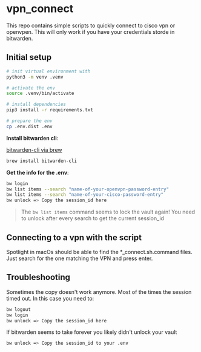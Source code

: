 # vpn_connect

This repo contains simple scripts to quickly connect to cisco vpn or openvpen.
This will only work if you have your credentials storde in bitwarden.

## Initial setup

```bash
# init virtual environment with
python3 -m venv .venv 

# activate the env
source .venv/bin/activate

# install dependencies
pip3 install -r requirements.txt

# prepare the env
cp .env.dist .env
```

**Install bitwarden cli**:

[bitwarden-cli via brew](https://formulae.brew.sh/formula/bitwarden-cli)

```bash
brew install bitwarden-cli
```

**Get the info for the .env**:

```bash
bw login
bw list items --search "name-of-your-openvpn-password-entry"
bw list items --search "name-of-your-cisco-password-entry"
bw unlock => Copy the session_id here
```

> The `bw list items` command seems to lock the vault again!
> You need to unlock after every search to get the current session_id

## Connecting to a vpn with the script

Spotlight in macOs should be able to find the *_connect.sh.command files.
Just search for the one matching the VPN and press enter.

## Troubleshooting

Sometimes the copy doesn't work anymore. Most of the times the session timed out.
In this case you need to:

```bash
bw logout
bw login
bw unlock => Copy the session_id here
```

If bitwarden seems to take forever you likely didn't unlock your vault

```bash
bw unlock => Copy the session_id to your .env
```
